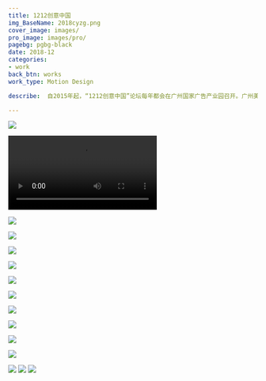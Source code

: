 ```yaml
---
title: 1212创意中国
img_BaseName: 2018cyzg.png
cover_image: images/
pro_image: images/pro/
pagebg: pgbg-black
date: 2018-12
categories: 
- work
back_btn: works
work_type: Motion Design

describe:  自2015年起，“1212创意中国”论坛每年都会在广州国家广告产业园召开。广州美术学院作为承办方，每年都会负责进行视觉统筹设计。此项目是2018年的活动中动态部分的设计工作，包含暖场动画及会议中各环节需要的动效。 <br><br>动效团队<br>指导负责人：潘永亮 <br>制作执行：漏漏吸，崔崔，我。

---
```



![](https://waterpatch.oss-cn-guangzhou.aliyuncs.com/2018-1212chuangyizhongguo/2018chuangyizhonguo/post.gif)

<video controls >
  <source src="https://waterpatch.oss-cn-guangzhou.aliyuncs.com/2018-1212chuangyizhongguo/2018chuangyizhonguo/1212%E6%9A%96%E5%9C%BA%E7%8E%B0%E5%9C%BA.mp4"  type="video/mp4">
  您的浏览器不支持 HTML5 video 标签。
</video>


![](https://waterpatch.oss-cn-guangzhou.aliyuncs.com/2018-1212chuangyizhongguo/2018chuangyizhonguo/vs.gif)

![](https://waterpatch.oss-cn-guangzhou.aliyuncs.com/2018-1212chuangyizhongguo/2018chuangyizhonguo/nc-1.gif)


![](https://waterpatch.oss-cn-guangzhou.aliyuncs.com/2018-1212chuangyizhongguo/2018chuangyizhonguo/nc-2.gif)

![](https://waterpatch.oss-cn-guangzhou.aliyuncs.com/2018-1212chuangyizhongguo/2018chuangyizhonguo/nc-3.gif)


![](https://waterpatch.oss-cn-guangzhou.aliyuncs.com/2018-1212chuangyizhongguo/2018chuangyizhonguo/nc-jbjx.gif)

![](https://waterpatch.oss-cn-guangzhou.aliyuncs.com/2018-1212chuangyizhongguo/2018chuangyizhonguo/nc-jbjx2.gif)

![](https://waterpatch.oss-cn-guangzhou.aliyuncs.com/2018-1212chuangyizhongguo/2018chuangyizhonguo/theme.gif)


![](https://waterpatch.oss-cn-guangzhou.aliyuncs.com/2018-1212chuangyizhongguo/2018chuangyizhonguo/hzkt1.gif)

![](https://waterpatch.oss-cn-guangzhou.aliyuncs.com/2018-1212chuangyizhongguo/2018chuangyizhonguo/hzkt2.gif)

![](https://waterpatch.oss-cn-guangzhou.aliyuncs.com/2018-1212chuangyizhongguo/2018chuangyizhonguo/hzkt3.gif)

![](https://waterpatch.oss-cn-guangzhou.aliyuncs.com/2018-1212chuangyizhongguo/2018chuangyizhonguo/xc1.jpg)
![](https://waterpatch.oss-cn-guangzhou.aliyuncs.com/2018-1212chuangyizhongguo/2018chuangyizhonguo/xc2.jpg)
![](https://waterpatch.oss-cn-guangzhou.aliyuncs.com/2018-1212chuangyizhongguo/2018chuangyizhonguo/xc3.jpg)
